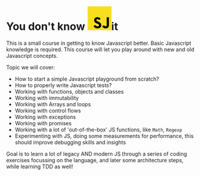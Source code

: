 # You don't know ![SJ](sj.svg)it

This is a small course in getting to know Javascript better.
Basic Javascript knowledge is required. This course
will let you play around with new and old Javascript concepts.

Topic we will cover:

- How to start a simple Javascript playground from scratch?
- How to properly write Javascript tests?
- Working with functions, objects and classes
- Working with immutability
- Working with Arrays and loops
- Working with control flows
- Working with exceptions
- Working with promises
- Working with a lot of 'out-of-the-box' JS functions, like `Math`,
  `Regexp`
- Experimenting with JS, doing some measurements for performance, this
  should improve debugging skills and insights

Goal is to learn a lot of legacy AND modern JS through a series of
coding exercises focussing on the language, and later some architecture
steps, while learning TDD as well!


